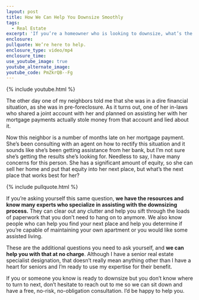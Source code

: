 ```yaml
---
layout: post
title: How We Can Help You Downsize Smoothly
tags:
  - Real Estate
excerpt: 'If you’re a homeowner who is looking to downsize, what’s the next place that works best for you?'
enclosure:
pullquote: We’re here to help.
enclosure_type: video/mp4
enclosure_time:
use_youtube_image: true
youtube_alternate_image:
youtube_code: PmZkrQB--Fg
---
```



{% include youtube.html %}

The other day one of my neighbors told me that she was in a dire financial situation, as she was in pre-foreclosure. As it turns out, one of her in-laws who shared a joint account with her and planned on assisting her with her mortgage payments actually stole money from that account and lied about it.

Now this neighbor is a number of months late on her mortgage payment. She’s been consulting with an agent on how to rectify this situation and it sounds like she’s been getting assistance from her bank, but I’m not sure she’s getting the results she’s looking for. Needless to say, I have many concerns for this person. She has a significant amount of equity, so she can sell her home and put that equity into her next place, but what’s the next place that works best for her?

{% include pullquote.html %}

If you’re asking yourself this same question, **we have the resources and know many experts who specialize in assisting with the downsizing process.** They can clear out any clutter and help you sift through the loads of paperwork that you don’t need to hang on to anymore. We also know people who can help you find your next place and help you determine if you’re capable of maintaining your own apartment or you would like some assisted living.

These are the additional questions you need to ask yourself, and **we can help you with that at no charge**. Although I have a senior real estate specialist designation, that doesn’t really mean anything other than I have a heart for seniors and I’m ready to use my expertise for their benefit.

If you or someone you know is ready to downsize but you don’t know where to turn to next, don’t hesitate to reach out to me so we can sit down and have a free, no-risk, no-obligation consultation. I’d be happy to help you.